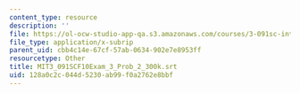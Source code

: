 ```yaml
---
content_type: resource
description: ''
file: https://ol-ocw-studio-app-qa.s3.amazonaws.com/courses/3-091sc-introduction-to-solid-state-chemistry-fall-2010/128a0c2c044d5230ab99f0a2762e8bbf_MIT3_091SCF10Exam_3_Prob_2_300k.vtt
file_type: application/x-subrip
parent_uid: cbb4c14e-67cf-57ab-0634-902e7e8953ff
resourcetype: Other
title: MIT3_091SCF10Exam_3_Prob_2_300k.srt
uid: 128a0c2c-044d-5230-ab99-f0a2762e8bbf
---
```

